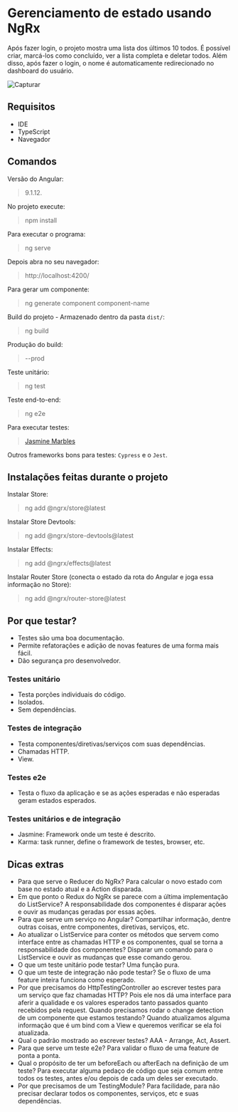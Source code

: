 # Gerenciamento de estado usando NgRx
Após fazer login, o projeto mostra uma lista dos últimos 10 todos. É possível criar, marcá-los como concluído, ver a lista completa e deletar todos. Além disso, após fazer o login, o nome é automaticamente redirecionado no dashboard do usuário.

![Capturar](https://user-images.githubusercontent.com/72028645/127741728-a35ac92c-f271-491d-94c4-6ce1d0dd611c.PNG)

## Requisitos
- IDE
- TypeScript
- Navegador

## Comandos
Versão do Angular:
>9.1.12.

No projeto execute:
>npm install

Para executar o programa:
>ng serve

Depois abra no seu navegador:
>http://localhost:4200/

Para gerar um componente:
>ng generate component component-name

Build do projeto - Armazenado dentro da pasta `dist/`:
>ng build

Produção do build:
>--prod

Teste unitário:
>ng test 

Teste end-to-end:
>ng e2e 

Para executar testes:
><a href="https://www.npmjs.com/package/jasmine-marbles">Jasmine Marbles</a>

Outros frameworks bons para testes: `Cypress` e o `Jest`.

## Instalações feitas durante o projeto 
Instalar Store:
>ng add @ngrx/store@latest 

Instalar Store Devtools:
>ng add @ngrx/store-devtools@latest

Instalar Effects:
>ng add @ngrx/effects@latest

Instalar Router Store (conecta o estado da rota do Angular e joga essa informação no Store):
>ng add @ngrx/router-store@latest

## Por que testar?
- Testes são uma boa documentação.
- Permite refatorações e adição de novas features de uma forma mais fácil.
- Dão segurança pro desenvolvedor. 

### Testes unitário
- Testa porções individuais do código.
- Isolados.
- Sem dependências.

### Testes de integração
- Testa componentes/diretivas/serviços com suas dependências.
- Chamadas HTTP.
- View.

### Testes e2e
- Testa o fluxo da aplicação e se as ações esperadas e não esperadas geram estados esperados.

### Testes unitários e de integração 
- Jasmine: Framework onde um teste é descrito.
- Karma: task runner, define o framework de testes, browser, etc.

## Dicas extras
- Para que serve o Reducer do NgRx? Para calcular o novo estado com base no estado atual e a Action disparada. 
- Em que ponto o Redux do NgRx se parece com a última implementação do ListService? A responsabilidade dos componentes é disparar ações e ouvir as mudanças geradas por essas ações.
- Para que serve um serviço no Angular? Compartilhar informação, dentre outras coisas, entre componentes, diretivas, serviços, etc. 
- Ao atualizar o ListService para conter os métodos que servem como interface entre as chamadas HTTP e os componentes, qual se torna a responsabilidade dos componentes? Disparar um comando para o ListService e ouvir as mudanças que esse comando gerou.
- O que um teste unitário pode testar? Uma função pura. 
- O que um teste de integração não pode testar? Se o fluxo de uma feature inteira funciona como esperado.
- Por que precisamos do HttpTestingController ao escrever testes para um serviço que faz chamadas HTTP? Pois ele nos dá uma interface para aferir a qualidade e os valores esperados tanto passados quanto recebidos pela request.
Quando precisamos rodar o change detection de um componente que estamos testando? Quando atualizamos alguma informação que é um bind com a View e queremos verificar se ela foi atualizada.
- Qual o padrão mostrado ao escrever testes? AAA - Arrange, Act, Assert.
- Para que serve um teste e2e? Para validar o fluxo de uma feature de ponta a ponta.
- Qual o propósito de ter um beforeEach ou afterEach na definição de um teste? Para executar alguma pedaço de código que seja comum entre todos os testes, antes e/ou depois de cada um deles ser executado.
- Por que precisamos de um TestingModule? Para facilidade, para não precisar declarar todos os componentes, serviços, etc e suas dependências. 
